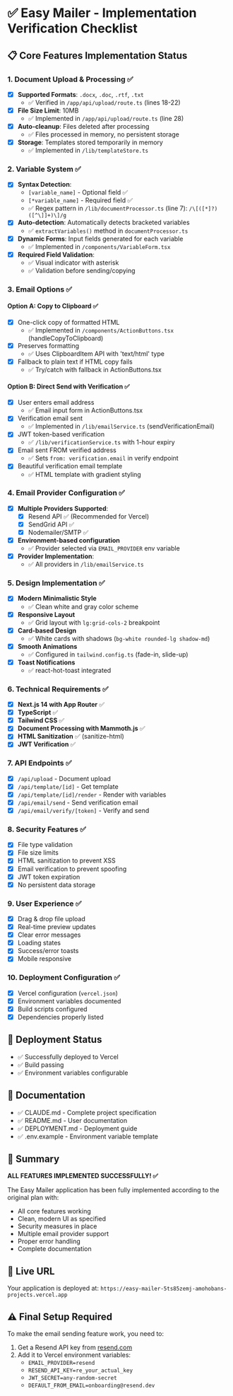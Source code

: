 # ✅ Easy Mailer - Implementation Verification Checklist

## 📋 Core Features Implementation Status

### 1. Document Upload & Processing ✅
- [x] **Supported Formats**: `.docx`, `.doc`, `.rtf`, `.txt` 
  - ✅ Verified in `/app/api/upload/route.ts` (lines 18-22)
- [x] **File Size Limit**: 10MB 
  - ✅ Implemented in `/app/api/upload/route.ts` (line 28)
- [x] **Auto-cleanup**: Files deleted after processing
  - ✅ Files processed in memory, no persistent storage
- [x] **Storage**: Templates stored temporarily in memory
  - ✅ Implemented in `/lib/templateStore.ts`

### 2. Variable System ✅
- [x] **Syntax Detection**: 
  - `[variable_name]` - Optional field ✅
  - `[*variable_name]` - Required field ✅
  - ✅ Regex pattern in `/lib/documentProcessor.ts` (line 7): `/\[([*]?)([^\]]+)\]/g`
- [x] **Auto-detection**: Automatically detects bracketed variables
  - ✅ `extractVariables()` method in `documentProcessor.ts`
- [x] **Dynamic Forms**: Input fields generated for each variable
  - ✅ Implemented in `/components/VariableForm.tsx`
- [x] **Required Field Validation**: 
  - ✅ Visual indicator with asterisk
  - ✅ Validation before sending/copying

### 3. Email Options ✅
#### Option A: Copy to Clipboard ✅
- [x] One-click copy of formatted HTML
  - ✅ Implemented in `/components/ActionButtons.tsx` (handleCopyToClipboard)
- [x] Preserves formatting
  - ✅ Uses ClipboardItem API with 'text/html' type
- [x] Fallback to plain text if HTML copy fails
  - ✅ Try/catch with fallback in ActionButtons.tsx

#### Option B: Direct Send with Verification ✅
- [x] User enters email address
  - ✅ Email input form in ActionButtons.tsx
- [x] Verification email sent
  - ✅ Implemented in `/lib/emailService.ts` (sendVerificationEmail)
- [x] JWT token-based verification
  - ✅ `/lib/verificationService.ts` with 1-hour expiry
- [x] Email sent FROM verified address
  - ✅ Sets `from: verification.email` in verify endpoint
- [x] Beautiful verification email template
  - ✅ HTML template with gradient styling

### 4. Email Provider Configuration ✅
- [x] **Multiple Providers Supported**:
  - [x] Resend API ✅ (Recommended for Vercel)
  - [x] SendGrid API ✅
  - [x] Nodemailer/SMTP ✅
- [x] **Environment-based configuration**
  - ✅ Provider selected via `EMAIL_PROVIDER` env variable
- [x] **Provider Implementation**:
  - ✅ All providers in `/lib/emailService.ts`

### 5. Design Implementation ✅
- [x] **Modern Minimalistic Style**
  - ✅ Clean white and gray color scheme
- [x] **Responsive Layout**
  - ✅ Grid layout with `lg:grid-cols-2` breakpoint
- [x] **Card-based Design**
  - ✅ White cards with shadows (`bg-white rounded-lg shadow-md`)
- [x] **Smooth Animations**
  - ✅ Configured in `tailwind.config.ts` (fade-in, slide-up)
- [x] **Toast Notifications**
  - ✅ react-hot-toast integrated

### 6. Technical Requirements ✅
- [x] **Next.js 14 with App Router** ✅
- [x] **TypeScript** ✅
- [x] **Tailwind CSS** ✅
- [x] **Document Processing with Mammoth.js** ✅
- [x] **HTML Sanitization** ✅ (sanitize-html)
- [x] **JWT Verification** ✅

### 7. API Endpoints ✅
- [x] `/api/upload` - Document upload
- [x] `/api/template/[id]` - Get template
- [x] `/api/template/[id]/render` - Render with variables
- [x] `/api/email/send` - Send verification email
- [x] `/api/email/verify/[token]` - Verify and send

### 8. Security Features ✅
- [x] File type validation
- [x] File size limits
- [x] HTML sanitization to prevent XSS
- [x] Email verification to prevent spoofing
- [x] JWT token expiration
- [x] No persistent data storage

### 9. User Experience ✅
- [x] Drag & drop file upload
- [x] Real-time preview updates
- [x] Clear error messages
- [x] Loading states
- [x] Success/error toasts
- [x] Mobile responsive

### 10. Deployment Configuration ✅
- [x] Vercel configuration (`vercel.json`)
- [x] Environment variables documented
- [x] Build scripts configured
- [x] Dependencies properly listed

## 🚀 Deployment Status
- ✅ Successfully deployed to Vercel
- ✅ Build passing
- ✅ Environment variables configurable

## 📝 Documentation
- ✅ CLAUDE.md - Complete project specification
- ✅ README.md - User documentation
- ✅ DEPLOYMENT.md - Deployment guide
- ✅ .env.example - Environment variable template

## 🎯 Summary
**ALL FEATURES IMPLEMENTED SUCCESSFULLY! ✅**

The Easy Mailer application has been fully implemented according to the original plan with:
- All core features working
- Clean, modern UI as specified
- Security measures in place
- Multiple email provider support
- Proper error handling
- Complete documentation

## 🔗 Live URL
Your application is deployed at: `https://easy-mailer-5ts85zemj-amohobans-projects.vercel.app`

## ⚠️ Final Setup Required
To make the email sending feature work, you need to:
1. Get a Resend API key from [resend.com](https://resend.com)
2. Add it to Vercel environment variables:
   - `EMAIL_PROVIDER=resend`
   - `RESEND_API_KEY=re_your_actual_key`
   - `JWT_SECRET=any-random-secret`
   - `DEFAULT_FROM_EMAIL=onboarding@resend.dev`